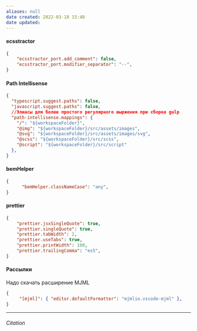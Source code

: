 ```yaml
---
aliases: null
date created: 2022-03-18 15:40
date updated:
---
```


#### ecsstractor
 
```json
{
	"ecsstractor_port.add_comment": false,
	"ecsstractor_port.modifier_separator": "--",
}
```

#### Path Intellisense
 
```json
{	
  "typescript.suggest.paths": false,
  "javascript.suggest.paths": false,
  //Элиасы для более простого регулярного выржения при сборке gulp
  "path-intellisense.mappings": {
    "/": "${workspaceFolder}",
    "@img": "${workspaceFolder}/src/assets/images",
    "@svg": "${workspaceFolder}/src/assets/images/svg",
    "@scss": "${workspaceFolder}/src/scss",
    "@script": "${workspaceFolder}/src/script"
  },
}
```

#### bemHelper

```json
{
	  "bemHelper.classNameCase": "any",
}
```

#### prettier

```json
{
	"prettier.jsxSingleQuote": true,
	"prettier.singleQuote": true,
	"prettier.tabWidth": 2,
	"prettier.useTabs": true,
	"prettier.printWidth": 100,
	"prettier.trailingComma": "es5",
}
```

#### Рассылки
Надо скачать расширение MJML

```json
{	
	 "[mjml]": { "editor.defaultFormatter": "mjmlio.vscode-mjml" },
}
```

---

###### Citation

